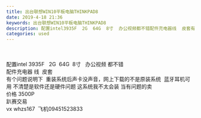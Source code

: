 ```yaml
---
title: 出台联想WIN10平板电脑THINKPAD8
date: 2019-4-18 21:36
keywords: 出台联想WIN10平板电脑THINKPAD8
description: 配置intel3935F  2G  64G  8寸  办公视频都不错配件充电器线  皮套有个问题说明下  重装系统后声卡没声音，网上下载的不是原装系统  蓝牙耳机可用不清楚是软件还是硬件问题这系统我不太会装当有问题的卖价格3500P趴赛交易
categories: used
---
```

<td class="t_f" id="postmessage_3544080">

<br/>
<br/>
配置intel 3935F   2G  64G  8寸   办公视频 都不错<br/>
配件充电器 线  皮套<br/>
有个问题说明下  重装系统后声卡没声音，网上下载的不是原装系统  蓝牙耳机可用 不清楚是软件还是硬件问题 这系统我不太会装 当有问题的卖<br/>
价格 3500P<br/>
趴赛交易<br/>
vx whzs167  飞机09451523833<br/>
<br/>
<br/>
<br/>
</td>
